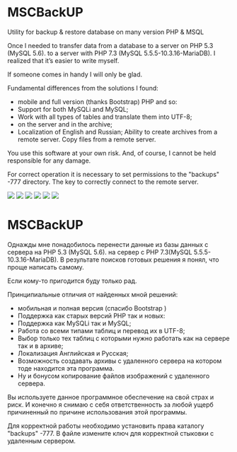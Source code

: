 # MSCBackUP
Utility for backup &amp; restore database on many version PHP &amp; MSQL

Once I needed to transfer data from a database to a server on PHP 5.3 (MySQL 5.6). to a server with PHP 7.3 (MySQL 5.5.5-10.3.16-MariaDB).
I realized that it’s easier to write myself.

If someone comes in handy I will only be glad.

Fundamental differences from the solutions I found:
- mobile and full version (thanks Bootstrap)
PHP and so:
- Support for both MySQLi and MySQL;
- Work with all types of tables and translate them into UTF-8;
- on the server and in the archive;
- Localization of English and Russian;
Ability to create archives from a remote server.
Copy files from a remote server.

You use this software at your own risk.
And, of course, I cannot be held responsible for any damage.

For correct operation it is necessary to set permissions to the "backups" -777 directory.
The key to correctly connect to the remote server.

<img src="https://raw.githubusercontent.com/mscdeveloper/MSCBackUP/master/_TEMP_IMG/mscback_01.png" />
<img src="https://raw.githubusercontent.com/mscdeveloper/MSCBackUP/master/_TEMP_IMG/mscback_02.png" />
<img src="https://raw.githubusercontent.com/mscdeveloper/MSCBackUP/master/_TEMP_IMG/mscback_03.png" />
<img src="https://raw.githubusercontent.com/mscdeveloper/MSCBackUP/master/_TEMP_IMG/mscback_04.png" />
<img src="https://raw.githubusercontent.com/mscdeveloper/MSCBackUP/master/_TEMP_IMG/mscback_05.png" />
<img src="https://raw.githubusercontent.com/mscdeveloper/MSCBackUP/master/_TEMP_IMG/mscback_06.png" />

# MSCBackUP
Однажды мне понадобилось перенести данные из базы данных с сервера на PHP 5.3 (MySQL 5.6). на сервер с PHP 7.3(MySQL 5.5.5-10.3.16-MariaDB).
В результате поисков готовых решения я понял, что проще написать самому.

Если кому-то пригодится буду только рад. 

Принципиальные отличия от найденных мной решений:
- мобильная и полная версия (спасибо Bootstrap )
- Поддержка как старых версий PHP так и новых:
- Поддержка как MySQLi так и MySQL;
- Работа со всеми типами таблиц и перевод их в UTF-8;
- Выбор только тех таблиц с которыми нужно работать  как на сервере так и в архиве;
- Локализация Английская и Русская;
- Возможность создавать архивы с удаленного сервера на котором тоде находится эта     программа.
- Ну и бонусом копирование файлов изображений с удаленного сервера.

Вы используете данное программное обеспечение на свой страх и риск.
И конечно я снимаю с себя ответственность за любой ущерб причиненный по причине использования этой программы.

Для корректной работы необходимо установить права каталогу "backups" -777.
В файле измените ключ для корректной стыковки с удаленным сервером.
